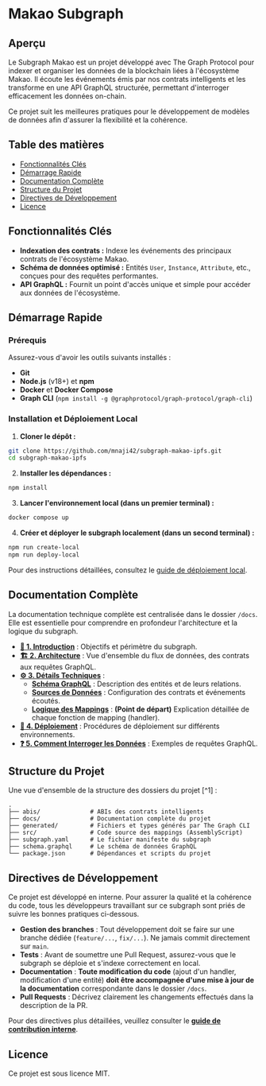 # Makao Subgraph

## Aperçu

Le Subgraph Makao est un projet développé avec The Graph Protocol pour indexer et organiser les données de la blockchain liées à l'écosystème Makao. Il écoute les événements émis par nos contrats intelligents et les transforme en une API GraphQL structurée, permettant d'interroger efficacement les données on-chain.

Ce projet suit les meilleures pratiques pour le développement de modèles de données afin d'assurer la flexibilité et la cohérence.

## Table des matières

- [Fonctionnalités Clés](#fonctionnalités-clés)
- [Démarrage Rapide](#démarrage-rapide)
- [Documentation Complète](#documentation-complète)
- [Structure du Projet](#structure-du-projet)
- [Directives de Développement](#directives-de-développement)
- [Licence](#licence)

## Fonctionnalités Clés

- **Indexation des contrats :** Indexe les événements des principaux contrats de l'écosystème Makao.
- **Schéma de données optimisé :** Entités `User`, `Instance`, `Attribute`, etc., conçues pour des requêtes performantes.
- **API GraphQL :** Fournit un point d'accès unique et simple pour accéder aux données de l'écosystème.

## Démarrage Rapide

### Prérequis

Assurez-vous d'avoir les outils suivants installés :

- **Git**
- **Node.js** (v18+) et **npm**
- **Docker** et **Docker Compose**
- **Graph CLI** (`npm install -g @graphprotocol/graph-protocol/graph-cli`)

### Installation et Déploiement Local

1. **Cloner le dépôt :**

```bash
git clone https://github.com/mnaji42/subgraph-makao-ipfs.git
cd subgraph-makao-ipfs
```

2. **Installer les dépendances :**

```bash
npm install
```

3. **Lancer l'environnement local (dans un premier terminal) :**

```bash
docker compose up
```

4. **Créer et déployer le subgraph localement (dans un second terminal) :**

```bash
npm run create-local
npm run deploy-local
```

Pour des instructions détaillées, consultez le [guide de déploiement local](./docs/04-deployment.md).

## Documentation Complète

La documentation technique complète est centralisée dans le dossier `/docs`. Elle est essentielle pour comprendre en profondeur l'architecture et la logique du subgraph.

- **[📄 1. Introduction](./docs/01-introduction.md)** : Objectifs et périmètre du subgraph.
- **[🏗️ 2. Architecture](./docs/02-architecture.md)** : Vue d'ensemble du flux de données, des contrats aux requêtes GraphQL.
- **[⚙️ 3. Détails Techniques](./docs/03-subgraph-details/)** :
  - **[Schéma GraphQL](./docs/03-subgraph-details/01-schema-graphql.md)** : Description des entités et de leurs relations.
  - **[Sources de Données](./docs/03-subgraph-details/02-data-sources.md)** : Configuration des contrats et événements écoutés.
  - **[Logique des Mappings](./docs/03-subgraph-details/03-mappings/00-overview.md)** : **(Point de départ)** Explication détaillée de chaque fonction de mapping (handler).
- **[🚀 4. Déploiement](./docs/04-deployment.md)** : Procédures de déploiement sur différents environnements.
- **[❓ 5. Comment Interroger les Données](./docs/05-how-to-query.md)** : Exemples de requêtes GraphQL.

## Structure du Projet

Une vue d'ensemble de la structure des dossiers du projet [^1] :

```
.
├── abis/              # ABIs des contrats intelligents
├── docs/              # Documentation complète du projet
├── generated/         # Fichiers et types générés par The Graph CLI
├── src/               # Code source des mappings (AssemblyScript)
├── subgraph.yaml      # Le fichier manifeste du subgraph
├── schema.graphql     # Le schéma de données GraphQL
└── package.json       # Dépendances et scripts du projet
```

## Directives de Développement

Ce projet est développé en interne. Pour assurer la qualité et la cohérence du code, tous les développeurs travaillant sur ce subgraph sont priés de suivre les bonnes pratiques ci-dessous.

- **Gestion des branches** : Tout développement doit se faire sur une branche dédiée (`feature/...`, `fix/...`). Ne jamais commit directement sur `main`.
- **Tests** : Avant de soumettre une Pull Request, assurez-vous que le subgraph se déploie et s'indexe correctement en local.
- **Documentation** : **Toute modification du code** (ajout d'un handler, modification d'une entité) **doit être accompagnée d'une mise à jour de la documentation** correspondante dans le dossier `/docs`.
- **Pull Requests** : Décrivez clairement les changements effectués dans la description de la PR.

Pour des directives plus détaillées, veuillez consulter le [**guide de contribution interne**](./docs/06-contributing.md).

## Licence

Ce projet est sous licence MIT.
